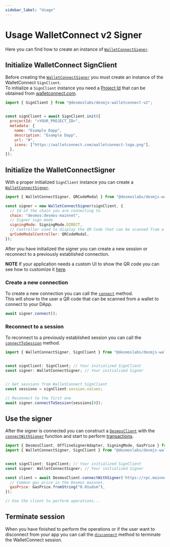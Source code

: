 ```yaml
---
sidebar_label: "Usage"
---
```


# Usage WalletConnect v2 Signer

Here you can find how to create an instance of 
[`WalletConnectSigner`](docs/api/classes/desmoslabs_desmjs_walletconnect.WalletConnectSigner.md).

## Initialize WalletConnect SignClient

Before creating the [`WalletConnectSigner`](docs/api/classes/desmoslabs_desmjs_walletconnect.WalletConnectSigner.md)
you must create an instance of the WalletConnect `SignClient`.  
To initialize a `SignClient` instance you need a [Project Id](https://docs.walletconnect.com/2.0/cloud/relay) that 
can be obtained from [walletconnect.com](https://walletconnect.com).

```js
import { SignClient } from "@desmoslabs/desmjs-walletconnect-v2";


const signClient = await SignClient.init({
  projectId: "<YOUR_PROJECT_ID>",
  metadata: {
    name: "Example Dapp",
    description: "Example Dapp",
    url: "#",
    icons: ["https://walletconnect.com/walletconnect-logo.png"],
  },
});
```

## Initialize the WalletConnectSigner

With a proper initialized `SignClient` instance you can create a 
[`WalletConnectSigner`](docs/api/classes/desmoslabs_desmjs_walletconnect_v2.WalletConnectSigner.md).

```js
import { WalletConnectSigner, QRCodeModal } from "@desmoslabs/desmjs-walletconnect-v2";

const signer = new WalletConnectSigner(signClient, {
  // Id of the chain you are connecting to
  chain: "desmos:desmos-mainnet",
  // Signer sign mode
  signingMode: SigningMode.DIRECT,
  // Controller used to display the QR Code that can be scanned from a wallet 
  qrCodeModalController: QRCodeModal,
});
```

After you have initialized the signer you can create a new session or reconnect to a previously established
connection.

**NOTE** If your application needs a custom UI to show the QR code you can see how to customize it 
[here](03-customize-qr-modal.md).

### Create a new connection

To create a new connection you can call the 
[`connect`](docs/api/classes/desmoslabs_desmjs_walletconnect_v2.WalletConnectSigner.md#connect) method.  
This will show to the user a QR code that can be scanned from a wallet to connect to your DApp.

```js
await signer.connect();
```

### Reconnect to a session

To reconnect to a previously established session you can call the 
[`connectToSession`](docs/api/classes/desmoslabs_desmjs_walletconnect_v2.WalletConnectSigner.md#connecttosession)
method.

```js
import { WalletConnectSigner, SignClient } from "@desmoslabs/desmjs-walletconnect-v2";


const signClient: SignClient; // Your initialized SignClient
const signer: WalletConnectSigner; // Your initialized Signer


// Get sessions from WalletConnect SignClient
const sessions = signClient.session.values;

// Reconnect to the first one
await signer.connectToSession(sessions[0]);
```

## Use the signer

After the signer is connected you can construct a [`DesmosClient`](docs/api/classes/desmoslabs_desmjs.DesmosClient.md)
with the [`connectWithSigner`](docs/api/classes/desmoslabs_desmjs.DesmosClient.md#connectwithsigner) function and
start to perform [transactions](docs/02-desmjs/03-perform-transactions.md).

```js
import { DesmosClient, OfflineSignerAdapter, SigningMode, GasPrice } from "@desmoslabs/desmjs";
import { WalletConnectSigner, SignClient } from "@desmoslabs/desmjs-walletconnect-v2";


const signClient: SignClient; // Your initialized SignClient
const signer: WalletConnectSigner; // Your initialized Signer

const client = await DesmosClient.connectWithSigner('https://rpc.mainnet.desmos.network', signer, {
  // Common gas price in the Desmos mainnet.
  gasPrice: GasPrice.fromString("0.01udsm"),
});

// Use the client to perform operations...
```

## Terminate session

When you have finished to perform the operations or if the user want to disconnect from your app you can
call the [`disconnect`](docs/api/classes/desmoslabs_desmjs_walletconnect.WalletConnectSigner.md#disconnect)
method to terminate the WalletConnect session.
